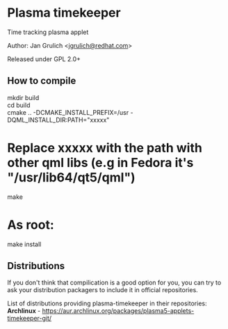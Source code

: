 # Plasma timekeeper
Time tracking plasma applet

Author: Jan Grulich &lt;jgrulich@redhat.com&gt;

Released under GPL 2.0+

How to compile
-------------------------------
  mkdir build <br/>
  cd build <br/>
  cmake .. -DCMAKE_INSTALL_PREFIX=/usr -DQML_INSTALL_DIR:PATH="xxxxx" <br/>
  # Replace xxxxx with the path with other qml libs (e.g in Fedora it's "/usr/lib64/qt5/qml") <br/>
  make <br/>
  # As root: <br/>
  make install <br/>
  
  
Distributions
------------------------------
If you don't think that compilication is a good option for you, you can try to ask your distribution packagers to include it in official repositories.

List of distributions providing plasma-timekeeper in their repositories: <br>
<b>Archlinux</b> - https://aur.archlinux.org/packages/plasma5-applets-timekeeper-git/ <br>


